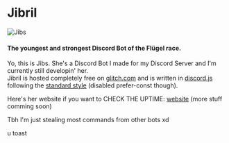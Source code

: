 # Jibril
![Jibs](https://b.catgirlsare.sexy/0K3F.png)
#### The youngest and strongest Discord Bot of the Flügel race.

Yo, this is Jibs. She's a Discord Bot I made for my Discord Server and I'm currently still developin' her. <br>
Jibril is hosted completely free on [glitch.com](https://glitch.com/) and is written in [discord.js](https://github.com/discordjs/discord.js) following the [standard style](https://github.com/standard/standard) (disabled prefer-const though). <br>

Here's her website if you want to CHECK THE UPTIME: [website](https://jibril.glitch.me/) (more stuff comming soon)

Tbh I'm just stealing most commands from other bots xd

u toast